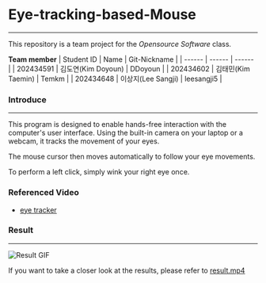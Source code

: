 # Eye-tracking-based-Mouse
---
This repository is a team project for the *Opensource Software* class.


**Team member**
| Student ID | Name | Git-Nickname |
| ------ | ------ | ------ |
| 202434591 | 김도연(Kim Doyoun) | DDoyoun |
| 202434602 | 김태민(Kim Taemin) | Temkm |
| 202434648 | 이상지(Lee Sangji) | leesangji5 |


### Introduce
---
This program is designed to enable hands-free interaction with the computer's user interface.
Using the built-in camera on your laptop or a webcam, it tracks the movement of your eyes.

The mouse cursor then moves automatically to follow your eye movements.

To perform a left click, simply wink your right eye once.

### Referenced Video
- [eye tracker](https://www.youtube.com/watch?v=iLc8Xm3zILc)

### Result
---
![Result GIF](https://raw.githubusercontent.com/TemKm/Eye-tracking-based-Mouse/main/result.gif)

If you want to take a closer look at the results, please refer to [result.mp4](https://github.com/TemKm/Eye-tracking-based-Mouse/blob/main/result.mp4)
